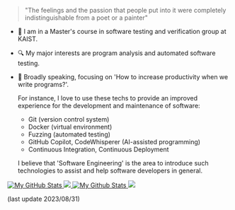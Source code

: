 > "The feelings and the passion that people put into it were completely indistinguishable from a poet or a painter"

- 📖 I am in a Master's course in software testing and verification group at KAIST.
- :mag: My major interests are program analysis and automated software testing.
- 💭 Broadly speaking, focusing on 'How to increase productivity when we write programs?'.
  
  For instance, I love to use these techs to provide an improved experience for the development and maintenance of software:
  - Git (version control system)
  - Docker (virtual environment)
  - Fuzzing (automated testing)
  - GitHub Copilot, CodeWhisperer (AI-assisted programming)
  - Continuous Integration, Continuous Deployment
 
  I believe that 'Software Engineering' is the area to introduce such technologies to assist and help software developers in general.

<a href="https://github.com/3-24#gh-light-mode-only">
  <img src="https://github-readme-stats.vercel.app/api?username=3-24&theme=default&count_private=true&show_icons=true#gh-white-mode-only" alt="My GitHub Stats"/>
  <img src="https://github-readme-stats.vercel.app/api/wakatime?username=minus21&theme=default&custom_title=Weekly%20Most%20Used%20Languages#gh-white-mode-only"/>
</a>

<a href="https://github.com/3-24#gh-dark-mode-only">
  <img src="https://github-readme-stats.vercel.app/api?username=3-24&theme=react&count_private=true&show_icons=true#gh-dark-mode-only" alt="My Github Stats"/>
  <img src="https://github-readme-stats.vercel.app/api/wakatime?username=minus21&theme=react&custom_title=Weekly%20Most%20Used%20Languages#gh-dark-mode-only"/>
</a>

(last update 2023/08/31)
